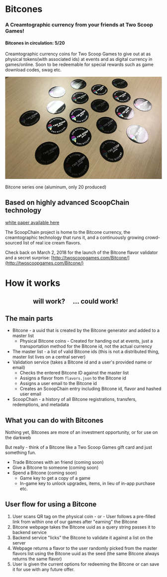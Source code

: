 # Bitcones
### A Creamtographic currency from your friends at Two Scoop Games!

#### Bitcones in circulation: 5/20

Creamtographic currency coins for Two Scoop Games to give out at as physical tokens(with associated ids) at events and as digital currency in games/online. Soon to be redeemable for special rewards such as game download codes, swag etc.

![Bitcone series one](img/series-one.png)

Bitcone series one (aluminum, only 20 produced)

## Based on highly advanced ScoopChain technology

[white paper available here](https://github.com/TwoScoopGames/scoopchain/blob/master/scoopchain-whitepaper.jpg)


The ScoopChain project is home to the Bitcone currency, the creamtographic technology that runs it, and a continuously growing crowd-sourced list of real ice cream flavors.

Check back on March 2, 2018 for the launch of the Bitcone flavor validator and a secret surprise:
[http://twoscoopgames.com/Bitcone/](http://twoscoopgames.com/Bitcone/)


# How it works
## &nbsp; &nbsp; &nbsp; &nbsp; &nbsp; &nbsp; &nbsp; &nbsp; &nbsp; will work? &nbsp; &nbsp; ... could work!

## The main parts

- Bitcone - a uuid that is created by the Bitcone generator and added to a master list
  - Physical Bitcone coins - Created for handing out at events, just a transportation method for the Bitcone id, not the actual currency
- The master list - a list of valid Bitcone ids (this is not a distributed thing, master list lives on a central server)
- Validation service (takes a Bitcone id and a user's provided name or email)
  - Checks the entered Bitcone ID against the master list
  - Assigns a flavor from `flavors.json` to the Bitcone id
  - Assigns a user email to the Bitcone id
  - Creates an ScoopChain entry including Bitcone id, flavor and hashed user email
- ScoopChain - a history of all Bitcone registrations, transfers, redemptions, and metadata


## What you can do with Bitcones

Nothing yet, Bitcones are more of an investment opportunity, or for use on the darkweb

But really - think of a Bitcone like a Two Scoop Games gift card and just something fun.

- Trade Bitcones with an friend  (coming soon)
- Give a Bitcone to someone  (coming soon)
- Spend a Bitcone   (coming soon)
  - Game key to get a copy of a game
  - In-game key to unlock upgrades, items, in lieu of in-app purchase etc.


## User flow for using a Bitcone

1. User scans QR tag on the physical coin - or - User follows a pre-filled link from within one of our games after "earning" the Bitcone
2. Bitcone webpage takes the Bitcone uuid as a query string passes it to backend service
3. Backend service "licks" the Bitcone to validate it against a list on the server
4. Webpage returns a flavor to the user randomly picked from the master flavors list using the Bitcone uuid as the seed (the same Bitcone  always returns the same flavor)
5. User is given the current options for redeeming the Bitcone or can save it for use with any future offer.
